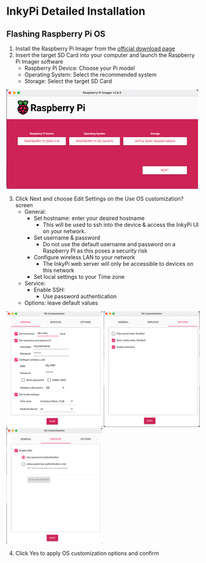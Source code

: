 # InkyPi Detailed Installation

## Flashing Raspberry Pi OS 

1. Install the Raspberry Pi Imager from the [official download page](https://www.raspberrypi.com/software/)
2. Insert the target SD Card into your computer and launch the Raspberry Pi Imager software
    - Raspberry Pi Device: Choose your Pi model
    - Operating System: Select the recommended system
    - Storage: Select the target SD Card

<img src="./images/raspberry_pi_imager.png" alt="Raspberry Pi Imager" width="500"/>

3. Click Next and choose Edit Settings on the Use OS customization? screen
    - General:
        - Set hostname: enter your desired hostname
            -  This will be used to ssh into the device & access the InkyPi UI on your network.
        - Set username & password
            - Do not use the default username and password on a Raspberry PI as this poses a security risk
        - Configure wireless LAN to your network
            - The InkyPi web server will only be accessible to devices on this network
        - Set local settings to your Time zone
    - Service:
        - Enable SSH:
            - Use password authentication
    - Options: leave default values

<p float="left">
  <img src="./images/raspberry_pi_imager_general.png" width="250" />
  <img src="./images/raspberry_pi_imager_options.png" width="250" /> 
  <img src="./images/raspberry_pi_imager_services.png" width="250" />
</p>

4. Click Yes to apply OS customization options and confirm
